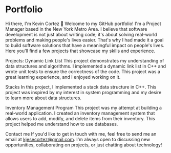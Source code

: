 # Portfolio

Hi there, I'm Kevin Cortez 👋
Welcome to my GitHub portfolio! 
I'm a Project Manager based in the New York Metro Area. I believe that software development is not just about writing code; 
it's about solving real-world problems and making people's lives easier. 
That's why I had made it a goal to build software solutions that have a meaningful impact on people's lives. 
Here you'll find a few projects that showcase my skills and experience.

Projects:
Dynamic Link List
This project demonstrates my understanding of data structures and algorithms. 
I implemented a dynamic link list in C++ and wrote unit tests to ensure the correctness of the code. 
This project was a great learning experience, and I enjoyed working on it.

Stacks
In this project, I implemented a stack data structure in C++. 
This project was inspired by my interest in system programming and my desire to learn more about data structures. 


Inventory Management Program
This project was my attempt at building a real-world application. 
I created an inventory management system that allows users to add, modify, and delete items from their inventory. 
This project helped me understand how to use databases.

Contact me
If you'd like to get in touch with me, feel free to send me an email at kjesecortez@gmail.com. 
I'm always open to discussing new opportunities, collaborating on projects, or just chatting about technology!

